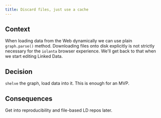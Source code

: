 ```yaml
---
title: Discard files, just use a cache
---
```


## Context

When loading data from the Web dynamically we can use plain `graph.parse()` method. Downloading files onto disk explicitly is not strictly necessary for the `iolanta` browser experience. We'll get back to that when we start editing Linked Data.

## Decision

`shelve` the graph, load data into it. This is enough for an MVP.

## Consequences

Get into reproducibility and file-based LD repos later.

